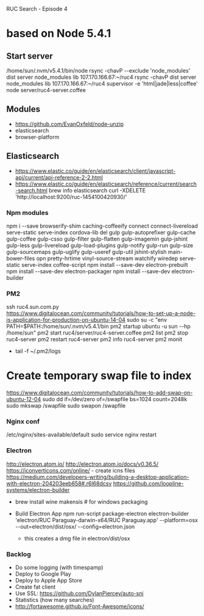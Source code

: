 RUC Search - Episode 4

# based on Node 5.4.1

## Start server
/home/sun/.nvm/v5.4.1/bin/node
rsync -chavP --exclude 'node_modules' dist server node_modules lib 107.170.166.67:~/ruc4
rsync -chavP dist server node_modules lib 107.170.166.67:~/ruc4
supervisor -e 'html|jade|less|coffee' node server/ruc4-server.coffee

## Modules
* https://github.com/EvanOxfeld/node-unzip
* elasticsearch
* browser-platform

## Elasticsearch
* https://www.elastic.co/guide/en/elasticsearch/client/javascript-api/current/api-reference-2-2.html
* https://www.elastic.co/guide/en/elasticsearch/reference/current/search-search.html
brew info elasticsearch
curl -XDELETE 'http://localhost:9200/ruc-1454100420930/'


### Npm modules 
npm i --save browserify-shim caching-coffeeify connect connect-livereload serve-static serve-index cordova-lib del gulp gulp-autoprefixer gulp-cache gulp-coffee gulp-csso gulp-filter gulp-flatten gulp-imagemin gulp-jshint gulp-less gulp-livereload gulp-load-plugins gulp-notify gulp-run gulp-size gulp-sourcemaps gulp-uglify gulp-useref gulp-util jshint-stylish main-bower-files opn pretty-hrtime vinyl-source-stream watchify wiredep serve-static serve-index coffee-script
npm install --save-dev electron-prebuilt
npm install --save-dev electron-packager
npm install --save-dev electron-builder

### PM2
ssh ruc4.sun.com.py
https://www.digitalocean.com/community/tutorials/how-to-set-up-a-node-js-application-for-production-on-ubuntu-14-04
sudo su -c "env PATH=$PATH:/home/sun/.nvm/v5.4.1/bin pm2 startup ubuntu -u sun --hp /home/sun"
pm2 start ruc4/server/ruc4-server.coffee
pm2 list
pm2 stop ruc4-server
pm2 restart ruc4-server
pm2 info ruc4-server
pm2 monit
* tail -f ~/.pm2/logs

# Create temporary swap file to index
https://www.digitalocean.com/community/tutorials/how-to-add-swap-on-ubuntu-12-04
sudo dd if=/dev/zero of=/swapfile bs=1024 count=2048k
sudo mkswap /swapfile
sudo swapon /swapfile

### Nginx conf
/etc/nginx/sites-available/default
sudo service nginx restart


### Electron
http://electron.atom.io/
http://electron.atom.io/docs/v0.36.5/
https://iconverticons.com/online/ - create icns files
https://medium.com/developers-writing/building-a-desktop-application-with-electron-204203eeb658#.r6l68dcsv
https://github.com/loopline-systems/electron-builder

- brew install wine makensis # for windows packaging

- Build Electron App
    npm run-script package-electron
    electron-builder 'electron/RUC Paraguay-darwin-x64/RUC Paraguay.app' --platform=osx --out=electron/dist/osx/ --config=electron.json
    - this creates a dmg file in electron/dist/osx

### Backlog
* Do some logging (with timespamp)
* Deploy to Google Play
* Deploy to Apple App Store
* Create fat client
* Use SSL: https://github.com/DylanPiercey/auto-sni
* Statistics (how many searches)
* http://fortawesome.github.io/Font-Awesome/icons/


